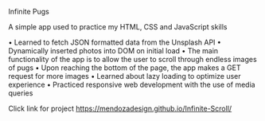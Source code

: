 Infinite Pugs

A simple app used to practice my HTML, CSS and JavaScript skills

•	Learned to fetch JSON formatted data from the Unsplash API
•	Dynamically inserted photos into DOM on initial load
•	The main functionality of the app is to allow the user to scroll through endless images of pugs
•	Upon reaching the bottom of the page, the app makes a GET request for more images
•	Learned about lazy loading to optimize user experience
•	Practiced responsive web development with the use of media queries



Click link for project 
https://mendozadesign.github.io/Infinite-Scroll/
